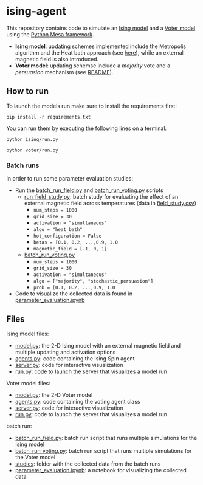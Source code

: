 # ising-agent
This repository contains code to simulate an [Ising model](https://stanford.edu/~jeffjar/statmech/intro4.html) and a [Voter model](https://journals.aps.org/pre/abstract/10.1103/PhysRevE.96.032145) using the [Python Mesa framework](https://mesa.readthedocs.io/en/stable/).

- **Ising model**: updating schemes implemented include the Metropolis algorithm and the Heat bath approach (see [here](https://courses.physics.illinois.edu/phys498cmp/sp2022/Ising/IsingModel.html)), while an external magnetic field is also introduced.
- **Voter model**: updating schemse include a *majority* vote and a *persuasion* mechanism (see [README](voter/README.md)).


## How to run
To launch the models run make sure to install the requirements first:

```
pip install -r requirements.txt
```

You can run them by executing the following lines on a terminal:
```
python ising/run.py
```

```
python voter/run.py
```

### Batch runs
In order to run some parameter evaluation studies:
- Run the [batch_run_field.py](batch_run_field.py) and [batch_run_voting.py](batch_run_voting.py) scripts 
  - [run_field_study.py](run_field_study.py): batch study for evaluating the effect of an external magnetic field across temperatures (data in [field_study.csv](studies/field_study.csv)) 
      - `num_steps = 1000`
      - `grid_size = 30`
      - `activation = "simultaneous"`
      - `algo = "heat_bath"`
      - `hot_configuration = False`
      - `betas = [0.1, 0.2, ...,0.9, 1.0`
      - `magnetic_field = [-1, 0, 1]`
  - [batch_run_voting.py](batch_run_voting.py)
    - `num_steps = 1000`
    - `grid_size = 30`
    - `activation = "simultaneous"`
    - `algo = ["majority", "stochastic_persuasion"]`
    - `prob = [0.1, 0.2, ...,0.9, 1.0`
- Code to visualize the collected data is found in [parameter_evaluation.ipynb](parameter_evaluation.ipynb)

## Files

Ising model files:
- [model.py](ising_mod/model.py): the 2-D Ising model with an external magnetic field and multiple updating and activation options
- [agents.py](ising_mod/agents.py): code containing the Ising Spin agent 
- [server.py](ising_mod/server.py): code for interactive visualization
- [run.py](ising_mod/run.py): code to launch the server that visualizes a model run

Voter model files:
- [model.py](voter/model.py): the 2-D Voter model
- [agents.py](voter/agents.py): code containing the voting agent class 
- [server.py](voter/server.py): code for interactive visualization
- [run.py](voter/run.py): code to launch the server that visualizes a model run

batch run:
- [batch_run_field.py](batch_run_field.py): batch run script that runs multiple simulations for the Ising model
- [batch_run_voting.py](batch_run_voting.py): batch run script that runs multiple simulations for the Voter model
- [studies](studies): folder with the collected data from the batch runs
- [parameter_evaluation.ipynb](parameter_evaluation.ipynb): a notebook for visualizing the collected data
